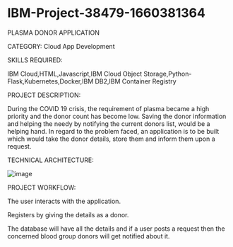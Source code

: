 # IBM-Project-38479-1660381364

PLASMA DONOR APPLICATION

CATEGORY: Cloud App Development

SKILLS REQUIRED:

IBM Cloud,HTML,Javascript,IBM Cloud Object Storage,Python-Flask,Kubernetes,Docker,IBM DB2,IBM Container Registry

PROJECT DESCRIPTION:

During the COVID 19 crisis, the requirement of plasma became a high priority and the donor count has become low. Saving the donor information and helping the needy by notifying the current donors list, would be a helping hand. In regard to the problem faced, an application is to be built which would take the donor details, store them and inform them upon a request.

TECHNICAL ARCHITECTURE:

![image](https://user-images.githubusercontent.com/113786214/201837776-a33bcd9d-ba69-42fc-b2be-249ef82313a5.png)

PROJECT WORKFLOW:
 
 The user interacts with the application.
 
 Registers by giving the details as a donor.
 
 The database will have all the details and if a user posts a request then the concerned blood group donors will get notified about it.

